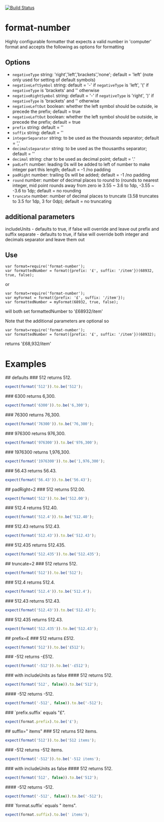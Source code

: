 [![Build Status](https://secure.travis-ci.org/componitable/format-number.png)](http://travis-ci.org/componitable/format-number)
# format-number

Highly configurable formatter that expects a valid number in 'computer' format and accepts the following as options for formatting

## Options
- `negativeType` string: 'right','left','brackets','none'; default = 'left' (note only used for setting of default symbols)
- `negativeLeftSymbol` string: default = '-' if `negativeType` is 'left', '(' if `negativeType` is 'brackets' and '' otherwise
- `negativeRightSymbol` string: default = '-' if `negativeType` is 'right', ')' if `negativeType` is 'brackets' and '' otherwise
- `negativeLeftOut` boolean: whether the left symbol should be outside, ie precede the prefix; default = true
- `negativeLeftOut` boolean: whether the left symbol should be outside, ie precede the prefix; default = true
- `prefix` string: default = ''
- `suffix` string: default = ''
- `integerSeparator` string: to be used as the thousands separator; default = ','
- `decimalsSeparator` string: to be used as the thousanths separator; default = ''
- `decimal` string: char to be used as decimal point; default = '.'
- `padLeft` number: leading 0s will be added to left of number to make integer part this length; default = -1 /no padding
- `padRight` number: trailing 0s will be added; default = -1 /no padding
- `round` number: number of decimal places to round to (rounds to nearest integer, mid point rounds away from zero ie 3.55 ~ 3.6 to 1dp, -3.55 ~ -3.6 to 1dp; default = no rounding
- `truncate` number: number of decimal places to truncate (3.58 truncates to 3.5 for 1dp, 3 for 0dp); default =  no truncating

## additional parameters
includeUnits - defaults to true, if false will override and leave out prefix and suffix
separate - defaults to true, if false will override both integer and decimals separator and leave them out

## Use
```
var format=require('format-number');
var formattedNumber = format({prefix: '£', suffix: '/item'})(68932, true, false);
```
or
```
var format=require('format-number');
var myFormat = format({prefix: '£', suffix: '/item'});
var formattedNumber = myFormat(68932, true, false);
```
will both set formattedNumber to '£68932/item'

Note that the additional parameters are optional so 
```
var format=require('format-number');
var formattedNumber = format({prefix: '£', suffix: '/item'})(68932);
```
returns '£68,932/item'



# Examples

<a name="defaults" />
## defaults
<a name="defaults-512" />
### 512
returns 512.

```js
expect(format('512')).to.be('512');
```

<a name="defaults-6300" />
### 6300
returns 6,300.

```js
expect(format('6300')).to.be('6,300');
```

<a name="defaults-76300" />
### 76300
returns 76,300.

```js
expect(format('76300')).to.be('76,300');
```

<a name="defaults-976300" />
### 976300
returns 976,300.

```js
expect(format('976300')).to.be('976,300');
```

<a name="defaults-1976300" />
### 1976300
returns 1,976,300.

```js
expect(format('1976300')).to.be('1,976,300');
```

<a name="defaults-5643" />
### 56.43
returns 56.43.

```js
expect(format('56.43')).to.be('56.43');
```

<a name="padright2" />
## padRight=2
<a name="padright2-512" />
### 512
returns 512.00.

```js
expect(format('512')).to.be('512.00');
```

<a name="padright2-5124" />
### 512.4
returns 512.40.

```js
expect(format('512.4')).to.be('512.40');
```

<a name="padright2-51243" />
### 512.43
returns 512.43.

```js
expect(format('512.43')).to.be('512.43');
```

<a name="padright2-512435" />
### 512.435
returns 512.435.

```js
expect(format('512.435')).to.be('512.435');
```

<a name="truncate2" />
## truncate=2
<a name="truncate2-512" />
### 512
returns 512.

```js
expect(format('512')).to.be('512');
```

<a name="truncate2-5124" />
### 512.4
returns 512.4.

```js
expect(format('512.4')).to.be('512.4');
```

<a name="truncate2-51243" />
### 512.43
returns 512.43.

```js
expect(format('512.43')).to.be('512.43');
```

<a name="truncate2-512435" />
### 512.435
returns 512.43.

```js
expect(format('512.435')).to.be('512.43');
```

<a name="prefix" />
## prefix=£
<a name="prefix-512" />
### 512
returns £512.

```js
expect(format('512')).to.be('£512');
```

<a name="prefix--512" />
### -512
returns -£512.

```js
expect(format('-512')).to.be('-£512');
```

<a name="prefix-with-includeunits-as-false" />
### with includeUnits as false
<a name="prefix-with-includeunits-as-false-512" />
#### 512
returns 512.

```js
expect(format('512', false)).to.be('512');
```

<a name="prefix-with-includeunits-as-false--512" />
#### -512
returns -512.

```js
expect(format('-512', false)).to.be('-512');
```

<a name="prefix-prefixsuffix" />
### `prefix.suffix`
equals "£".

```js
expect(format.prefix).to.be('£');
```

<a name="suffix-items" />
## suffix=" items"
<a name="suffix-items-512" />
### 512
returns 512 items.

```js
expect(format('512')).to.be('512 items');
```

<a name="suffix-items--512" />
### -512
returns -512 items.

```js
expect(format('-512')).to.be('-512 items');
```

<a name="suffix-items-with-includeunits-as-false" />
### with includeUnits as false
<a name="suffix-items-with-includeunits-as-false-512" />
#### 512
returns 512.

```js
expect(format('512', false)).to.be('512');
```

<a name="suffix-items-with-includeunits-as-false--512" />
#### -512
returns -512.

```js
expect(format('-512', false)).to.be('-512');
```

<a name="suffix-items-formatsuffix" />
### `format.suffix`
equals " items".

```js
expect(format.suffix).to.be(' items');
```

